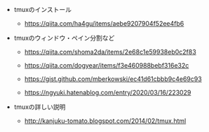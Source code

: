 - tmuxのインストール
  - https://qiita.com/ha4gu/items/aebe9207904f52ee4fb6

- tmuxのウィンドウ・ペイン分割など
  - https://qiita.com/shoma2da/items/2e68c1e59938eb0c2f83

  - https://qiita.com/dogyear/items/f3e460988bebf316e32c

  - https://gist.github.com/mberkowski/ec41d61cbbb9c4e69c93

  - https://ngyuki.hatenablog.com/entry/2020/03/16/223029

- tmuxの詳しい説明
  - http://kanjuku-tomato.blogspot.com/2014/02/tmux.html
